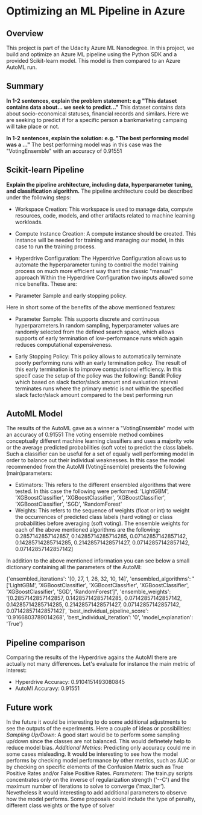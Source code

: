 # Optimizing an ML Pipeline in Azure

## Overview
This project is part of the Udacity Azure ML Nanodegree.
In this project, we build and optimize an Azure ML pipeline using the Python SDK and a provided Scikit-learn model.
This model is then compared to an Azure AutoML run.

## Summary
**In 1-2 sentences, explain the problem statement: e.g "This dataset contains data about... we seek to predict..."**
This dataset contains data about socio-economical statuses, financial records and similars. Here we are seeking to predict if for a specific person a bankmarketing campaing will take place or not.

**In 1-2 sentences, explain the solution: e.g. "The best performing model was a ..."**
The best performing model was in this case was the "VotingEnsemble" with an accuracy of 0.91551

## Scikit-learn Pipeline
**Explain the pipeline architecture, including data, hyperparameter tuning, and classification algorithm.**
The pipeline architecture could be described under the following steps:
- Workspace Creation:
This workspace is used to manage data, compute resources, code, models, and other artifacts related to machine learning workloads.
- Compute Instance Creation:
A compute instance should be created. This instance will be needed for training and managing our model, in this case to run the training process.
- Hyperdrive Configuration:
The Hyperdrive Configuration allows us to automate the hyperparameter tuning to control the model training process on much more efficient way thant the classic "manual" approach
Within the Hyperdrive Configuration two inputs allowed some nice benefits. These are:

- Parameter Sample and early stopping policy.

Here in short some of the benefits of the above mentioned features:

- Parameter Sample:
  This supports discrete and continuous hyperparameters.In random sampling, hyperparameter values are randomly selected from the defined search space, which allows supports of   early termination of low-performance runs which again reduces computational expensiveness.

- Early Stopping Policy:
  This policy allows to automatically terminate poorly performing runs with an early termination policy. The result of this early termination is to improve computational   efficiency. In this specif case the setup of the policy was the following: Bandit Policy which based on slack factor/slack amount and evaluation interval terminates runs where   the primary metric is not within the specified slack factor/slack amount compared to the best performing run

## AutoML Model 
The results of the AutoML gave as a winner a "VotingEnsemble" model with an accuracy of 0.91551
The voting ensemble method combines conceptually different machine learning classifiers and uses a majority vote or the average predicted probabilities (soft vote) to predict the class labels. Such a classifier can be useful for a set of equally well performing model in order to balance out their individual weaknesses.
In this case the model recommended from the AutoMl (VotingEnsemble) presents the following (main)parameters:

- Estimators: This refers to the different ensembled algorithms that were tested. In this case the following were performed:
'LightGBM', 'XGBoostClassifier', 'XGBoostClassifier', 'XGBoostClassifier', 'XGBoostClassifier', 'SGD', 'RandomForest'
- Weights: This refers to the sequence of weights (float or int) to weight the occurrences of predicted class labels (hard voting) or class probabilities before averaging (soft voting). The ensemble weights for each of the above mentioned algorithms are the following:
0.2857142857142857, 0.14285714285714285, 0.07142857142857142, 0.14285714285714285, 0.21428571428571427, 0.07142857142857142, 0.07142857142857142]

In addition to the above mentioned information you can see below a small dictionary containing all the parameters of the AutoMl:

{'ensembled_iterations': '[0, 27, 1, 26, 32, 10, 14]',
 'ensembled_algorithms': "['LightGBM', 'XGBoostClassifier', 'XGBoostClassifier', 'XGBoostClassifier', 'XGBoostClassifier', 'SGD', 'RandomForest']",
 'ensemble_weights': '[0.2857142857142857, 0.14285714285714285, 0.07142857142857142, 0.14285714285714285, 0.21428571428571427, 0.07142857142857142, 0.07142857142857142]',
 'best_individual_pipeline_score': '0.9166803789014268',
 'best_individual_iteration': '0',
 'model_explanation': 'True'}



## Pipeline comparison
Comparing the results of the Hyperdrive agains the AutoMl there are actually not many differences. Let's evaluate for instance the main metric of interest:

- Hyperdrive Accuracy: 0.9104151493080845
- AutoMl Accuravy: 0.91551

## Future work
In the future it would be interesting to do some additional adjustments to see the outputs of the experiments. Here a couple of ideas or possibilities:
*Sampling Up/Down*:
A good start would be to perform some sampling up/down since the classes are not balanced. This would definetely help to reduce model bias.
*Additional Metrics*:
Predicting only accuracy could me in some cases misleading. It would be interesting to see how the model performs by checking model performance by other metrics, such as AUC or by checking on specific elements of the Confusion Matrix such as True Positive Rates and/or False Positive Rates.
*Paremeters*:
The train.py scripts concentrates only on the inverse of regularization strength ('--C') and the maximum number of iterations to solve to converge ('max_iter'). Nevetheless it would interesting to add additional parameters to observe how the model performs. Some proposals could include the type of penalty, different class weights or the type of solver



